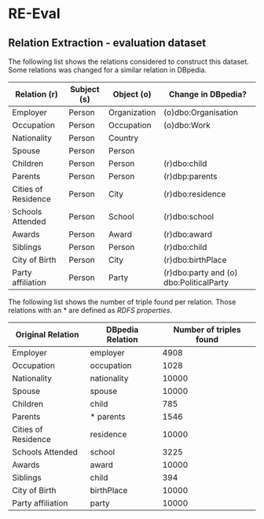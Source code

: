 # RE-Eval
## Relation Extraction - evaluation dataset 

The following list shows the relations considered to construct this dataset. Some relations was changed for a similar relation in DBpedia.

| **Relation (r)**         | **Subject (s)**       | **Object (o)**    | **Change in DBpedia?** |  
| -----------         | -------------       | ----------    | ----------------- |
| Employer            | Person              |	Organization  | (o)dbo:Organisation |
| Occupation          | Person              | Occupation    | (o)dbo:Work |
| Nationality         | Person              | Country       | |
| Spouse              | Person              |	Person        | |
| Children            | Person              |	Person        | (r)dbo:child |
| Parents             | Person              |	Person        | (r)dbp:parents | 
| Cities of Residence | Person              |	City          | (r)dbo:residence |    
| Schools Attended    | Person              |	School        | (r)dbo:school |
| Awards              | Person              |	Award         | (r)dbo:award |
| Siblings            | Person              |	Person        | (r)dbo:child |    
| City of Birth       | Person              | City          | (r)dbo:birthPlace |  
| Party affiliation   | Person              | Party         | (r)dbo:party and (o) dbo:PoliticalParty |


The following list shows the number of triple found per relation. Those relations with an * are defined as *RDFS properties*. 

| **Original Relation**   | **DBpedia Relation**    | **Number of triples found** |
| ---------------------   | --------------------    | --------------------------- |
| Employer                | employer                | 4908 |
| Occupation              | occupation              | 1028 |
| Nationality             | nationality             | 10000 |
| Spouse                  | spouse                  | 10000 |
| Children                | child                   | 785 |
| Parents                 | * parents               | 1546 |
| Cities of Residence     | residence               | 10000 |
| Schools Attended        | school                  | 3225 |
| Awards                  | award                   | 10000 |
| Siblings                | child                   | 394 |
| City of Birth           | birthPlace              | 10000 |
| Party affiliation       | party                   | 10000 |
